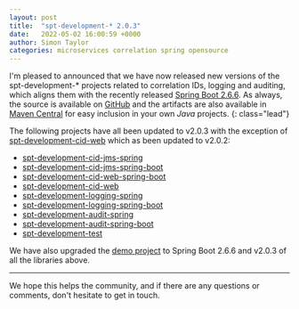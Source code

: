 ```yaml
---
layout: post
title:  "spt-development-* 2.0.3"
date:   2022-05-02 16:00:59 +0000
author: Simon Taylor
categories: microservices correlation spring opensource
---
```

I'm pleased to announced that we have now released new versions of the spt-development-* projects related to correlation IDs, logging and auditing, 
which aligns them with the recently released [Spring Boot 2.6.6](https://spring.io/blog/2022/03/31/spring-boot-2-6-6-available-now). As always, 
the source is available on [GitHub](https://github.com/spt-development) and the artifacts are also available in 
[Maven Central](https://mvnrepository.com/artifact/com.spt-development) for easy inclusion in your own <em>Java</em> projects.
{: class="lead"}

The following projects have all been updated to v2.0.3 with the exception of [spt-development-cid-web](https://github.com/spt-development/spt-development-cid-web)
which as been updated to v2.0.2:

* [spt-development-cid-jms-spring](https://github.com/spt-development/spt-development-cid-jms-spring)
* [spt-development-cid-jms-spring-boot](https://github.com/spt-development/spt-development-cid-jms-spring-boot)
* [spt-development-cid-web-spring-boot](https://github.com/spt-development/spt-development-cid-web-spring-boot)
* [spt-development-cid-web](https://github.com/spt-development/spt-development-cid-web)
* [spt-development-logging-spring](https://github.com/spt-development/spt-development-logging-spring)
* [spt-development-logging-spring-boot](https://github.com/spt-development/spt-development-logging-spring-boot)
* [spt-development-audit-spring](https://github.com/spt-development/spt-development-audit-spring)
* [spt-development-audit-spring-boot](https://github.com/spt-development/spt-development-audit-spring-boot)
* [spt-development-test](https://github.com/spt-development/spt-development-test)

We have also upgraded the [demo project](https://github.com/spt-development/spt-development-demo) to Spring Boot 2.6.6 and v2.0.3 of all the libraries above.

---

We hope this helps the community, and if there are any questions or comments, don't hesitate to get in touch.
